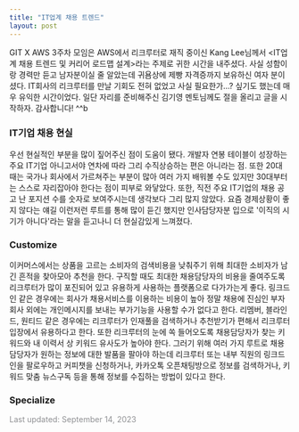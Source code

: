 ```yaml
---
title: "IT업계 채용 트렌드"
layout: post
---
```



GIT X AWS 3주차 모임은 AWS에서 리크루터로 재직 중이신 Kang Lee님께서 <IT업계 채용 트렌드 및 커리어 로드맵 설계>라는 주제로 귀한 시간을 내주셨다. 사실 성함이랑 경력만 듣고 남자분이실 줄 알았는데 귀욤상에 제빵 자격증까지 보유하신 여자 분이셨다. IT회사의 리크루터를 만날 기회도 전혀 없었고 사실 필요한가...? 싶기도 했는데 매우 유익한 시간이었다. 일단 자리를 준비해주신 김기영 멘토님께도 절을 올리고 글을 시작하자. 감사합니다! ^^b

### IT기업 채용 현실
우선 현실적인 부분을 많이 짚어주신 점이 도움이 됐다. 개발자 연봉 테이블이 성장하는 주요 IT기업 아니고서야 연차에 따라 그리 수직상승하는 편은 아니라는 점. 또한 20대 때는 국가나 회사에서 가르쳐주는 부분이 많아 여러 가지 배워볼 수도 있지만 30대부터는 스스로 자리잡아야 한다는 점이 피부로 와닿았다. 또한, 직전 주요 IT기업의 채용 공고 난 포지션 수를 숫자로 보여주시는데 생각보다 그리 많지 않았다. 요즘 경제상황이 좋지 않다는 얘길 이런저런 루트를 통해 많이 듣긴 했지만 인사담당자분 입으로 '이직의 시기가 아니다'라는 말을 듣고나니 더 현실감있게 느껴졌다.

### Customize
이커머스에서는 상품을 고르는 소비자의 검색비용을 낮춰주기 위해 최대한 소비자가 남긴 흔적을 찾아모아 추천을 한다. 구직할 때도 최대한 채용담당자의 비용을 줄여주도록 리크루터가 많이 포진되어 있고 유용하게 사용하는 플랫폼으로 다가가는게 좋다. 링크드인 같은 경우에는 회사가 채용서비스를 이용하는 비용이 높아 정말 채용에 진심인 부자 회사 외에는 개인메시지를 보내는 부가기능을 사용할 수가 없다고 한다. 리멤버, 블라인드, 원티드 같은 경우에는 리크루터가 인재풀을 검색하거나 추천받기가 편해서 리크루터 입장에서 유용하다고 한다. 또한 리크루터의 눈에 쏙 들어오도록 채용담당자가 찾는 키워드와 내 이력서 상 키워드 유사도가 높아야 한다. 그러기 위해 여러 가지 루트로 채용담당자가 원하는 정보에 대한 발품을 팔아야 하는데 리크루터 또는 내부 직원의 링크드인을 팔로우하고 커피챗을 신청하거나, 카카오톡 오픈채팅방으로 정보를 검색하거나, 키워드 맞춤 뉴스구독 등을 통해 정보를 수집하는 방법이 있다고 한다.

### Specialize







<font color='#909194'>Last updated: September 14, 2023</font>